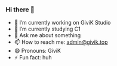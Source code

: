 ### Hi there 👋

- 🔭 I’m currently working on GiviK Studio
- 🌱 I’m currently studying C1
- 💬 Ask me about something
- 📫 How to reach me: admin@givik.top
- 😄 Pronouns: GiviK
- ⚡ Fun fact: huh

